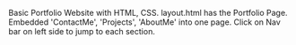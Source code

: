 Basic Portfolio Website with HTML, CSS. 
layout.html has the Portfolio Page.
Embedded 'ContactMe', 'Projects', 'AboutMe' into one page.
Click on Nav bar on left side to jump to each section.
